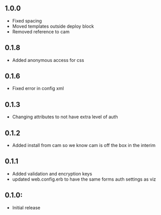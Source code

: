 ## 1.0.0
* Fixed spacing
* Moved templates outside deploy block
* Removed reference to cam
## 0.1.8
* Added anonymous access for css 
## 0.1.6
* Fixed error in config xml
## 0.1.3
* Changing attributes to not have extra level of auth
## 0.1.2
* Added install from cam so we know cam is off the box in the interim
## 0.1.1
* Added validation and encryption keys
* updated web.config.erb to have the same forms auth settings as viz
## 0.1.0:
* Initial release

